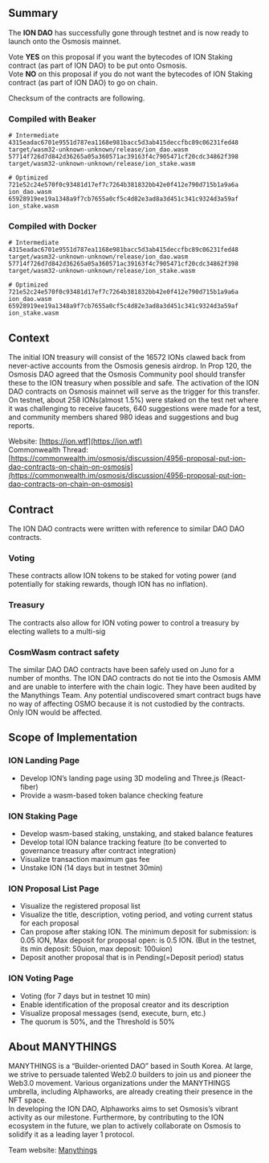 ## Summary
The **ION DAO** has successfully gone through testnet and is now ready to launch onto the Osmosis mainnet.

Vote **YES** on this proposal if you want the bytecodes of ION Staking contract (as part of ION DAO) to be put onto Osmosis.  
Vote **NO** on this proposal if you do not want the bytecodes of ION Staking contract (as part of ION DAO) to go on chain.

Checksum of the contracts are following.

### Compiled with Beaker
```
# Intermediate
4315eadac6701e9551d787ea1168e981bacc5d3ab415deccfbc89c06231fed48  target/wasm32-unknown-unknown/release/ion_dao.wasm
57714f726d7d842d36265a05a360571ac39163f4c7905471cf20cdc34862f398  target/wasm32-unknown-unknown/release/ion_stake.wasm

# Optimized
721e52c24e570f0c93481d17ef7c7264b381832bb42e0f412e790d715b1a9a6a  ion_dao.wasm
65928919ee19a1348a9f7cb7655a0cf5c4d82e3ad8a3d451c341c9324d3a59af  ion_stake.wasm
```

### Compiled with Docker
```
# Intermediate
4315eadac6701e9551d787ea1168e981bacc5d3ab415deccfbc89c06231fed48  target/wasm32-unknown-unknown/release/ion_dao.wasm
57714f726d7d842d36265a05a360571ac39163f4c7905471cf20cdc34862f398  target/wasm32-unknown-unknown/release/ion_stake.wasm

# Optimized
721e52c24e570f0c93481d17ef7c7264b381832bb42e0f412e790d715b1a9a6a  ion_dao.wasm
65928919ee19a1348a9f7cb7655a0cf5c4d82e3ad8a3d451c341c9324d3a59af  ion_stake.wasm
```

## Context

The initial ION treasury will consist of the 16572 IONs clawed back from never-active accounts from the Osmosis genesis airdrop. In Prop 120, the Osmosis DAO agreed that the Osmosis Community pool should transfer these to the ION treasury when possible and safe. The activation of the ION DAO contracts on Osmosis mainnet will serve as the trigger for this transfer.  
On testnet, about 258 IONs(almost 1.5%) were staked on the test net where it was challenging to receive faucets, 640 suggestions were made for a test, and community members shared 980 ideas and suggestions and bug reports.

Website: [https://ion.wtf](https://ion.wtf)  
Commonwealth Thread: [https://commonwealth.im/osmosis/discussion/4956-proposal-put-ion-dao-contracts-on-chain-on-osmosis](https://commonwealth.im/osmosis/discussion/4956-proposal-put-ion-dao-contracts-on-chain-on-osmosis)

## Contract
The ION DAO contracts were written with reference to similar DAO DAO contracts.

### Voting

These contracts allow ION tokens to be staked for voting power (and potentially for staking rewards, though ION has no inflation).

### Treasury

The contracts also allow for ION voting power to control a treasury by electing wallets to a multi-sig

### CosmWasm contract safety

The similar DAO DAO contracts have been safely used on Juno for a number of months. The ION DAO contracts do not tie into the Osmosis AMM and are unable to interfere with the chain logic. They have been audited by the Manythings Team. Any potential undiscovered smart contract bugs have no way of affecting OSMO because it is not custodied by the contracts. Only ION would be affected.

## Scope of Implementation

### ION Landing Page
* Develop ION’s landing page using 3D modeling and Three.js (React-fiber)
* Provide a wasm-based token balance checking feature

### ION Staking Page
* Develop wasm-based staking, unstaking, and staked balance features
* Develop total ION balance tracking feature (to be converted to governance treasury after contract integration)
* Visualize transaction maximum gas fee
* Unstake ION (14 days but in testnet 30min)

### ION Proposal List Page
* Visualize the registered proposal list
* Visualize the title, description, voting period, and voting current status for each proposal
* Can propose after staking ION. The minimum deposit for submission: is 0.05 ION, Max deposit for proposal open: is 0.5 ION. (But in the testnet, its min deposit: 50uion, max deposit: 100uion)
* Deposit another proposal that is in Pending(=Deposit period) status

### ION Voting Page
* Voting (for 7 days but in testnet 10 min)
* Enable identification of the proposal creator and its description
* Visualize proposal messages (send, execute, burn, etc.)
* The quorum is 50%, and the Threshold is 50%

## About MANYTHINGS
MANYTHINGS is a “Builder-oriented DAO” based in South Korea. At large, we strive to persuade talented Web2.0 builders to join us and pioneer the Web3.0 movement. Various organizations under the MANYTHINGS umbrella, including Alphaworks, are already creating their presence in the NFT space.  
In developing the ION DAO, Alphaworks aims to set Osmosis’s vibrant activity as our milestone. Furthermore, by contributing to the ION ecosystem in the future, we plan to actively collaborate on Osmosis to solidify it as a leading layer 1 protocol.

Team website: [Manythings](https://manythings.xyz/)